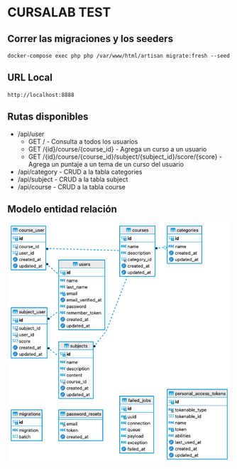 # CURSALAB TEST


## Correr las migraciones y los seeders

```
docker-compose exec php php /var/www/html/artisan migrate:fresh --seed
```

## URL Local
```
http://localhost:8888
```

## Rutas disponibles
 - /api/user
    - GET / - Consulta a todos los usuarios
    - GET /{id}/course/{course_id} - Agrega un curso a un usuario
    - GET /{id}/course/{course_id}/subject/{subject_id}/score/{score} - Agrega un puntaje a un tema de un curso del usuario
 - /api/category - CRUD a la tabla categories
 - /api/subject - CRUD a la tabla subject
 - /api/course - CRUD a la tabla course


 ## Modelo entidad relación 
 ![alt mer](cursalab-MER.png "MER")